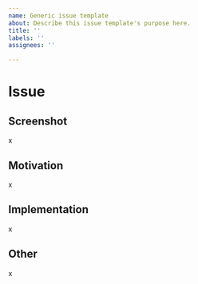 ```yaml
---
name: Generic issue template
about: Describe this issue template's purpose here.
title: ''
labels: ''
assignees: ''

---
```


# Issue

## Screenshot

x

## Motivation

x

## Implementation

x

## Other

x
